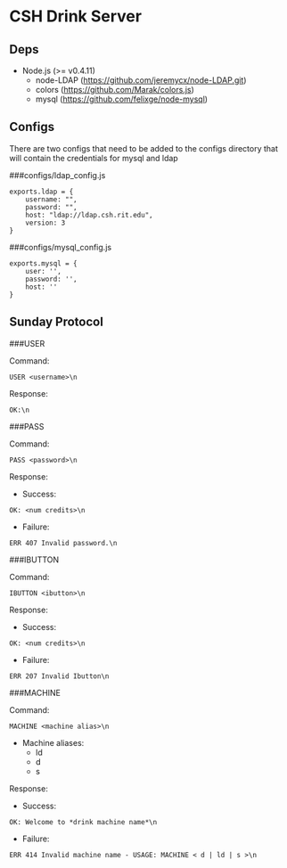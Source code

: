 CSH Drink Server
===

Deps
---
- Node.js (>= v0.4.11)
    - node-LDAP (https://github.com/jeremycx/node-LDAP.git)
    - colors (https://github.com/Marak/colors.js)
    - mysql (https://github.com/felixge/node-mysql)

Configs
---
There are two configs that need to be added to the configs directory that will contain the credentials for mysql and ldap

###configs/ldap_config.js

```
exports.ldap = {
    username: "",
    password: "",
    host: "ldap://ldap.csh.rit.edu",
    version: 3
}
```

###configs/mysql_config.js

```
exports.mysql = {
    user: '',
    password: '',
    host: ''
}
```

Sunday Protocol
---

###USER

Command:

```
USER <username>\n
```

Response:

```
OK:\n
```

###PASS

Command:

```
PASS <password>\n
```

Response:

- Success:

```
OK: <num credits>\n
```

- Failure:

```
ERR 407 Invalid password.\n
```


###IBUTTON

Command:

```
IBUTTON <ibutton>\n
```

Response:

- Success: 

```
OK: <num credits>\n
```

- Failure: 

```
ERR 207 Invalid Ibutton\n
```

###MACHINE

Command:

```
MACHINE <machine alias>\n
```

- Machine aliases:
    - ld
    - d
    - s

Response:

- Success: 

```
OK: Welcome to *drink machine name*\n
```

- Failure: 

```
ERR 414 Invalid machine name - USAGE: MACHINE < d | ld | s >\n
```
